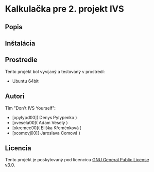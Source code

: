 # Kalkulačka pre 2. projekt IVS

## Popis 

## Inštalácia 

## Prostredie

Tento projekt bol vyvíjaný a testovaný v prostredí:

- Ubuntu 64bit

## Autori

Tím "Don't IVS Yourself":

- [xpylypd00]( Denys Pylypenko )
- [xvesela00]( Adam Veselý )
- [xkremee00]( Eliška Křeménková )
- [xcomovj00]( Jaroslava Comová )

## Licencia

Tento projekt je poskytovaný pod licenciou [GNU General Public License v3.0](LICENCE.md).

